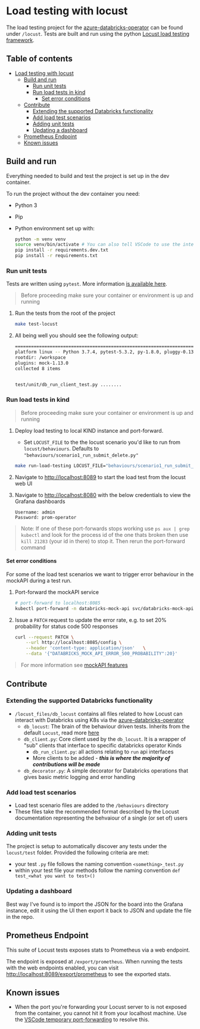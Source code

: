 # Load testing with locust

The load testing project for the [azure-databricks-operator](https://github.com/microsoft/azure-databricks-operator/) can be found under `/locust`. Tests are built and run using the python [Locust load testing framework](https://docs.locust.io/en/stable/index.html).

## Table of contents <!-- omit in toc -->

- [Load testing with locust](#load-testing-with-locust)
  - [Build and run](#build-and-run)
    - [Run unit tests](#run-unit-tests)
    - [Run load tests in kind](#run-load-tests-in-kind)
      - [Set error conditions](#set-error-conditions)
  - [Contribute](#contribute)
    - [Extending the supported Databricks functionality](#extending-the-supported-databricks-functionality)
    - [Add load test scenarios](#add-load-test-scenarios)
    - [Adding unit tests](#adding-unit-tests)
    - [Updating a dashboard](#updating-a-dashboard)
  - [Prometheus Endpoint](#prometheus-endpoint)
  - [Known issues](#known-issues)

## Build and run

Everything needed to build and test the project is set up in the dev container.

To run the project without the dev container you need:

- Python 3
- Pip
- Python environment set up with:

    ```bash
    python -m venv venv
    source venv/bin/activate # You can also tell VSCode to use the interpretter in this location
    pip install -r requirements.dev.txt
    pip install -r requirements.txt
    ```

### Run unit tests

Tests are written using `pytest`. More information [is available here](https://docs.pytest.org/en/latest/).

> Before proceeding make sure your container or environment is up and running

1. Run the tests from the root of the project

    ```bash
    make test-locust
    ```

2. All being well you should see the following output:

    ```bash
    ============================================================================================= test session starts ==============================================================================================
    platform linux -- Python 3.7.4, pytest-5.3.2, py-1.8.0, pluggy-0.13.1
    rootdir: /workspace
    plugins: mock-1.13.0
    collected 8 items


    test/unit/db_run_client_test.py ........
    ```

### Run load tests in kind

> Before proceeding make sure your container or environment is up and running

1. Deploy load testing to local KIND instance and port-forward.
   - Set `LOCUST_FILE` to the the locust scenario you'd like to run from `locust/behaviours`. Defaults to `"behaviours/scenario1_run_submit_delete.py"`

    ```bash
    make run-load-testing LOCUST_FILE="behaviours/scenario1_run_submit_delete.py"
    ```

2. Navigate to <http://localhost:8089> to start the load test from the locust web UI

3. Navigate to <http://localhost:8080> with the below credentials to view the Grafana dashboards

    ```text
    Username: admin
    Password: prom-operator
    ```

> Note: If one of these port-forwards stops working use `ps aux | grep kubectl` and look for the process id of the one thats broken then use `kill 21283` (your id in there) to stop it. Then rerun the port-forward command

#### Set error conditions

For some of the load test scenarios we want to trigger error behaviour in the mockAPI during a test run.

1. Port-forward the mockAPI service

    ```bash
    # port-forward to localhost:8085
    kubectl port-forward -n databricks-mock-api svc/databricks-mock-api 8085:8080
    ```

2. Issue a `PATCH` request to update the error rate, e.g. to set 20% probability for status code 500 responses

    ```bash
    curl --request PATCH \
        --url http://localhost:8085/config \
        --header 'content-type: application/json'   \
        --data '{"DATABRICKS_MOCK_API_ERROR_500_PROBABILITY":20}'
    ```

> For more information see [mockAPI features](mockapi.md#Features)

## Contribute

### Extending the supported Databricks functionality

- `/locust_files/db_locust` contains all files related to how Locust can interact with Databricks using K8s via the [azure-databricks-operator](https://github.com/microsoft/azure-databricks-operator/)
  - `db_locust`: The brain of the behaviour driven tests. Inherits from the default `Locust`, read more [here](https://docs.locust.io/en/stable/testing-other-systems.html)
  - `db_client.py`: Core client used by the `db_locust`. It is a wrapper of "sub" clients that interface to specific databricks operator Kinds
    - `db_run_client.py`: all actions relating to `run` api interfaces
    - More clients to be added - ***this is where the majority of contributions will be made***
  - `db_decorator.py`: A simple decorator for Databricks operations that gives basic metric logging and error handling

### Add load test scenarios

- Load test scenario files are added to the `/behaviours` directory
- These files take the recommended format described by the Locust documentation representing the behvaiour of a single (or set of) users

### Adding unit tests

The project is setup to automatically discover any tests under the `locust/test` folder. Provided the following criteria are met:

- your test `.py` file follows the naming convention `<something>_test.py`
- within your test file your methods follow the naming convention `def test_<what you want to test>()`

### Updating a dashboard

Best way I've found is to import the JSON for the board into the Grafana instance, edit it using the UI then export it back to JSON and update the file in the repo.

## Prometheus Endpoint

This suite of Locust tests exposes stats to Prometheus via a web endpoint.

The endpoint is exposed at `/export/prometheus`. When running the tests with the web endpoints enabled, you can visit <http://localhost:8089/export/prometheus> to see the exported stats.

## Known issues

- When the port you're forwarding your Locust server to is not exposed from the container, you cannot hit it from your localhost machine. Use the [VSCode temporary port-forwarding](https://code.visualstudio.com/docs/remote/containers#_temporarily-forwarding-a-port) to resolve this.

